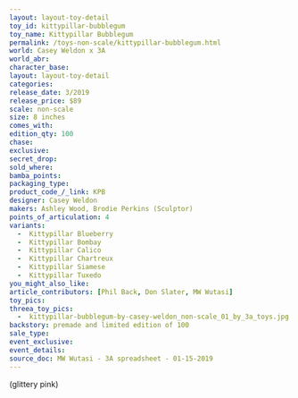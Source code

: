 ```yaml
---
layout: layout-toy-detail 
toy_id: kittypillar-bubblegum
toy_name: Kittypillar Bubblegum
permalink: /toys-non-scale/kittypillar-bubblegum.html
world: Casey Weldon x 3A
world_abr: 
character_base: 
layout: layout-toy-detail
categories: 
release_date: 3/2019
release_price: $89 
scale: non-scale
size: 8 inches
comes_with: 
edition_qty: 100
chase: 
exclusive: 
secret_drop: 
sold_where: 
bamba_points: 
packaging_type: 
product_code_/_link: KPB
designer: Casey Weldon
makers: Ashley Wood, Brodie Perkins (Sculptor)
points_of_articulation: 4
variants: 
  -  Kittypillar Blueberry
  -  Kittypillar Bombay
  -  Kittypillar Calico
  -  Kittypillar Chartreux
  -  Kittypillar Siamese
  -  Kittypillar Tuxedo
you_might_also_like: 
article_contributors: [Phil Back, Don Slater, MW Wutasi]
toy_pics: 
threea_toy_pics:
  -  kittypillar-bubblegum-by-casey-weldon_non-scale_01_by_3a_toys.jpg
backstory: premade and limited edition of 100
sale_type: 
event_exclusive: 
event_details: 
source_doc: MW Wutasi - 3A spreadsheet - 01-15-2019
---
```

(glittery pink) 